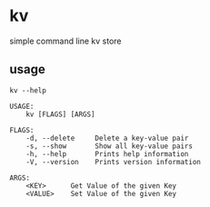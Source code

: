 # kv

simple command line kv store

## usage

`kv --help`

```
USAGE:
    kv [FLAGS] [ARGS]

FLAGS:
    -d, --delete     Delete a key-value pair
    -s, --show       Show all key-value pairs
    -h, --help       Prints help information
    -V, --version    Prints version information

ARGS:
    <KEY>      Get Value of the given Key
    <VALUE>    Set Value of the given Key
```
